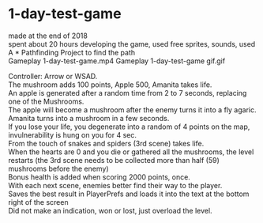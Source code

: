 # 1-day-test-game
made at the end of 2018<br>
spent about 20 hours developing the game, used free sprites, sounds, used A * Pathfinding Project to find the path<br>
Gameplay 1-day-test-game.mp4
Gameplay 1-day-test-game gif.gif

Controller: Arrow or WSAD.<br>
The mushroom adds 100 points, Apple 500, Amanita takes life.<br>
An apple is generated after a random time from 2 to 7 seconds, replacing one of the Mushrooms.<br>
The apple will become a mushroom after the enemy turns it into a fly agaric.<br>
Amanita turns into a mushroom in a few seconds.<br>
If you lose your life, you degenerate into a random of 4 points on the map, invulnerability is hung on you for 4 sec.<br>
From the touch of snakes and spiders (3rd scene) takes life.<br>
When the hearts are 0 and you die or gathered all the mushrooms, the level restarts (the 3rd scene needs to be collected more than half (59) mushrooms before the enemy)<br>
Bonus health is added when scoring 2000 points, once.<br>
With each next scene, enemies better find their way to the player.<br>
Saves the best result in PlayerPrefs and loads it into the text at the bottom right of the screen<br>
Did not make an indication, won or lost, just overload the level.<br>

